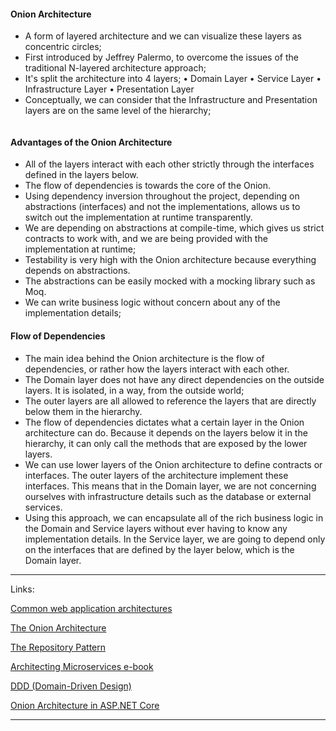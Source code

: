 #### Onion Architecture

- A form of layered architecture and we can visualize these layers as concentric circles;
- First introduced by Jeffrey Palermo, to overcome the issues of the traditional N-layered architecture approach;
- It's split the architecture into 4 layers;
	  • Domain Layer
	  • Service Layer
	  • Infrastructure Layer
	  • Presentation Layer
- Conceptually, we can consider that the Infrastructure and Presentation layers are on the same level of the hierarchy;

<img src="https://www.macoratti.net/20/05/net_onion11.jpg" alt="">

#### Advantages of the Onion Architecture

- All of the layers interact with each other strictly through the interfaces defined in the layers below.
- The flow of dependencies is towards the core of the Onion.
- Using dependency inversion throughout the project, depending on abstractions (interfaces) and not the implementations,
  allows us to switch out the implementation at runtime transparently.
- We are depending on abstractions at compile-time, which gives us strict contracts to work with, and we are being
  provided with the implementation at runtime;
- Testability is very high with the Onion architecture because everything depends on abstractions.
- The abstractions can be easily mocked with a mocking library such as Moq.
- We can write business logic without concern about any of the implementation details;

#### Flow of Dependencies

- The main idea behind the Onion architecture is the flow of dependencies, or rather how the layers interact with each
  other.
- The Domain layer does not have any direct dependencies on the outside layers. It is isolated, in a way, from the
  outside world;
- The outer layers are all allowed to reference the layers that are directly below them in the hierarchy.
- The flow of dependencies dictates what a certain layer in the Onion
  architecture can do. Because it depends on the layers below it in the
  hierarchy, it can only call the methods that are exposed by the lower
  layers.
- We can use lower layers of the Onion architecture to define contracts or
  interfaces. The outer layers of the architecture implement these
  interfaces. This means that in the Domain layer, we are not concerning
  ourselves with infrastructure details such as the database or external
  services.
- Using this approach, we can encapsulate all of the rich business logic in
  the Domain and Service layers without ever having to know any
  implementation details. In the Service layer, we are going to depend only
  on the interfaces that are defined by the layer below, which is the Domain
  layer.

---

Links:

[Common web application architectures](https://docs.microsoft.com/en-us/dotnet/architecture/modern-web-apps-azure/common-web-application-architectures)

[The Onion Architecture](https://jeffreypalermo.com/blog/the-onion-architecture-part-1/)

[The Repository Pattern](https://deviq.com/repository-pattern/)

[Architecting Microservices e-book](https://aka.ms/MicroservicesEbook)

[DDD (Domain-Driven Design)](https://docs.microsoft.com/dotnet/architecture/microservices/microservice-ddd-cqrs-patterns/)

[Onion Architecture in ASP.NET Core](https://code-maze.com/onion-architecture-in-aspnetcore/)


---
